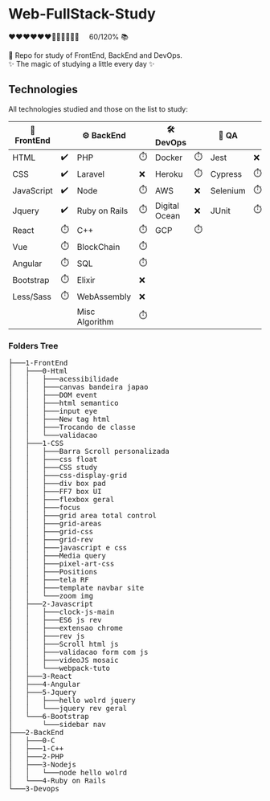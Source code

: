# Web-FullStack-Study
       
<p>
❤❤❤❤❤❤🖤🖤🖤🖤🖤🖤 &nbsp&nbsp&nbsp 60/120% 📚        
</p>      

:orange_book:	 Repo for study of FrontEnd, BackEnd and DevOps.<br>
:sparkles:  The magic of studying a little every day :sparkles: 

## Technologies 

All technologies studied and those on the list to study:

|🐤 FrontEnd |                      |⚙️  BackEnd    |           |🛠️ DevOps      |                           |🧪 QA    |            |
| --------   | ----------           |--------------- |-----------|--------------- |---------                 |----      |-----       |
| HTML       |:heavy_check_mark:	 | PHP            |:stopwatch:| Docker         |:stopwatch:               |Jest      |:x:         |
| CSS        |:heavy_check_mark:    | Laravel        |:x:        | Heroku         |:stopwatch:               |Cypress   |:stopwatch: |
| JavaScript |:heavy_check_mark:    | Node           |:stopwatch:| AWS            |:x:                       |Selenium  |:stopwatch: |
| Jquery     |:heavy_check_mark:    | Ruby on Rails  |:stopwatch:| Digital Ocean  |:x:                       |JUnit     |:stopwatch: |
| React      |:stopwatch:           | C++            |:stopwatch:| GCP            |:stopwatch:               |          |            |
| Vue        |:stopwatch:           | BlockChain     |:stopwatch:|                |                          |          |            |
| Angular    |:stopwatch:           | SQL            |:stopwatch:|                |                          |          |            |
| Bootstrap  |:stopwatch:           | Elixir         |:x:        |                |                          |          |            |
| Less/Sass  |:stopwatch:           | WebAssembly    |:x:        |                |                          |          |            |
|            |                      | Misc Algorithm |:stopwatch:|                |                          |          |            |

### Folders Tree
<pre>
├───1-FrontEnd
│   ├───0-Html
│   │   ├───acessibilidade
│   │   ├───canvas bandeira japao
│   │   ├───DOM event
│   │   ├───html semantico
│   │   ├───input eye
│   │   ├───New tag html
│   │   ├───Trocando de classe
│   │   └───validacao
│   ├───1-CSS
│   │   ├───Barra Scroll personalizada
│   │   ├───css float
│   │   ├───CSS study
│   │   ├───css-display-grid
│   │   ├───div box pad
│   │   ├───FF7 box UI
│   │   ├───flexbox geral
│   │   ├───focus
│   │   ├───grid area total control
│   │   ├───grid-areas
│   │   ├───grid-css
│   │   ├───grid-rev
│   │   ├───javascript e css
│   │   ├───Media query
│   │   ├───pixel-art-css
│   │   ├───Positions
│   │   ├───tela RF
│   │   ├───template navbar site
│   │   └───zoom img
│   ├───2-Javascript
│   │   ├───clock-js-main
│   │   ├───ES6 js rev
│   │   ├───extensao chrome
│   │   ├───rev js
│   │   ├───Scroll html js
│   │   ├───validacao form com js
│   │   ├───videoJS mosaic
│   │   └───webpack-tuto
│   ├───3-React
│   ├───4-Angular
│   ├───5-Jquery
│   │   ├───hello wolrd jquery
│   │   └───jquery rev geral
│   └───6-Bootstrap
│       └───sidebar nav
├───2-BackEnd
│   ├───0-C
│   ├───1-C++
│   ├───2-PHP
│   ├───3-Nodejs
│   │   └───node hello wolrd
│   └───4-Ruby on Rails
└───3-Devops
